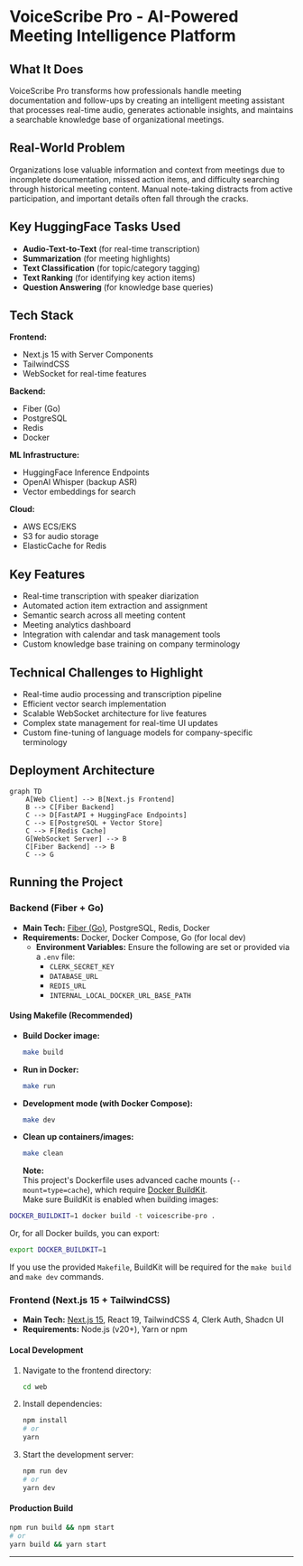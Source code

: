 # VoiceScribe Pro - AI-Powered Meeting Intelligence Platform

## What It Does
VoiceScribe Pro transforms how professionals handle meeting documentation and follow-ups by creating an intelligent meeting assistant that processes real-time audio, generates actionable insights, and maintains a searchable knowledge base of organizational meetings.

## Real-World Problem
Organizations lose valuable information and context from meetings due to incomplete documentation, missed action items, and difficulty searching through historical meeting content. Manual note-taking distracts from active participation, and important details often fall through the cracks.

## Key HuggingFace Tasks Used
- **Audio-Text-to-Text** (for real-time transcription)
- **Summarization** (for meeting highlights)
- **Text Classification** (for topic/category tagging)
- **Text Ranking** (for identifying key action items)
- **Question Answering** (for knowledge base queries)

## Tech Stack
**Frontend:**
- Next.js 15 with Server Components
- TailwindCSS
- WebSocket for real-time features

**Backend:**
- Fiber (Go)
- PostgreSQL 
- Redis 
- Docker

**ML Infrastructure:**
- HuggingFace Inference Endpoints
- OpenAI Whisper (backup ASR)
- Vector embeddings for search

**Cloud:**
- AWS ECS/EKS
- S3 for audio storage
- ElasticCache for Redis

## Key Features
- Real-time transcription with speaker diarization
- Automated action item extraction and assignment
- Semantic search across all meeting content
- Meeting analytics dashboard
- Integration with calendar and task management tools
- Custom knowledge base training on company terminology

## Technical Challenges to Highlight
- Real-time audio processing and transcription pipeline
- Efficient vector search implementation 
- Scalable WebSocket architecture for live features
- Complex state management for real-time UI updates
- Custom fine-tuning of language models for company-specific terminology


## Deployment Architecture
```mermaid
graph TD
    A[Web Client] --> B[Next.js Frontend]
    B --> C[Fiber Backend]
    C --> D[FastAPI + HuggingFace Endpoints]
    C --> E[PostgreSQL + Vector Store]
    C --> F[Redis Cache]
    G[WebSocket Server] --> B
    C[Fiber Backend] --> B
    C --> G
```

## Running the Project

### Backend (Fiber + Go)
- **Main Tech:** [Fiber (Go)](https://gofiber.io/), PostgreSQL, Redis, Docker
- **Requirements:** Docker, Docker Compose, Go (for local dev)
  - **Environment Variables:** Ensure the following are set or provided via a `.env` file:
    - `CLERK_SECRET_KEY`
    - `DATABASE_URL`
    - `REDIS_URL`
    - `INTERNAL_LOCAL_DOCKER_URL_BASE_PATH`

#### Using Makefile (Recommended)
- **Build Docker image:**
  ```sh
  make build
  ```
- **Run in Docker:**
  ```sh
  make run
  ```
- **Development mode (with Docker Compose):**
  ```sh
  make dev
  ```
- **Clean up containers/images:**
  ```sh
  make clean
  ```
  **Note:**  
This project's Dockerfile uses advanced cache mounts (`--mount=type=cache`), which require [Docker BuildKit](https://docs.docker.com/build/buildkit/).  
Make sure BuildKit is enabled when building images:

```sh
DOCKER_BUILDKIT=1 docker build -t voicescribe-pro .
```

Or, for all Docker builds, you can export:

```sh
export DOCKER_BUILDKIT=1
```

If you use the provided `Makefile`, BuildKit will be required for the `make build` and `make dev` commands.

### Frontend (Next.js 15 + TailwindCSS)
- **Main Tech:** [Next.js 15](https://nextjs.org/), React 19, TailwindCSS 4, Clerk Auth, Shadcn UI
- **Requirements:** Node.js (v20+), Yarn or npm

#### Local Development
1. Navigate to the frontend directory:
   ```sh
   cd web
   ```
2. Install dependencies:
   ```sh
   npm install
   # or
   yarn
   ```
3. Start the development server:
   ```sh
   npm run dev
   # or
   yarn dev
   ```

#### Production Build
```sh
npm run build && npm start
# or
yarn build && yarn start
```



---


